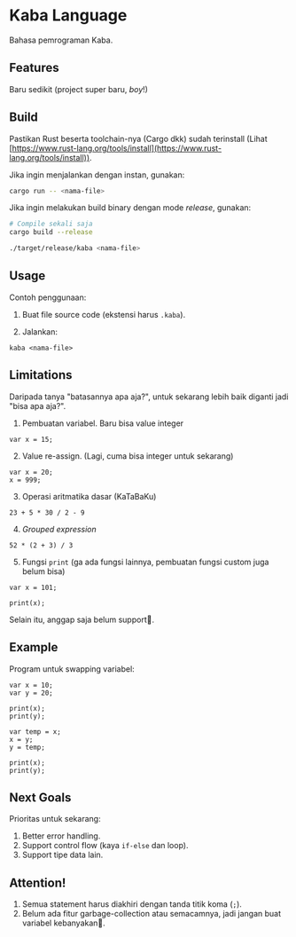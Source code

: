 # Kaba Language

Bahasa pemrograman Kaba.

## Features

Baru sedikit (project super baru, *boy*!)

## Build

Pastikan Rust beserta toolchain-nya (Cargo dkk) sudah terinstall (Lihat [https://www.rust-lang.org/tools/install](https://www.rust-lang.org/tools/install)).

Jika ingin menjalankan dengan instan, gunakan:
```bash
cargo run -- <nama-file>
```

Jika ingin melakukan build binary dengan mode *release*, gunakan:
```bash
# Compile sekali saja
cargo build --release

./target/release/kaba <nama-file>
```

## Usage

Contoh penggunaan:

1. Buat file source code (ekstensi harus `.kaba`).

2. Jalankan:
  ```
  kaba <nama-file>
  ```

## Limitations

Daripada tanya "batasannya apa aja?", untuk sekarang lebih baik diganti jadi "bisa apa aja?".

1. Pembuatan variabel. Baru bisa value integer
  ```
  var x = 15;
  ```

2. Value re-assign. (Lagi, cuma bisa integer untuk sekarang)
  ```
  var x = 20;
  x = 999;
  ```

3. Operasi aritmatika dasar (KaTaBaKu)
  ```
  23 + 5 * 30 / 2 - 9
  ```

4. *Grouped expression*

  ```
  52 * (2 + 3) / 3
  ```

5. Fungsi `print` (ga ada fungsi lainnya, pembuatan fungsi custom juga belum bisa)
  ```
  var x = 101;

  print(x);
  ```

Selain itu, anggap saja belum support🥲.

## Example

Program untuk swapping variabel:
```
var x = 10;
var y = 20;

print(x);
print(y);

var temp = x;
x = y;
y = temp;

print(x);
print(y);
```

## Next Goals

Prioritas untuk sekarang:
1. Better error handling.
2. Support control flow (kaya `if-else` dan loop).
3. Support tipe data lain.

## Attention!

1. Semua statement harus diakhiri dengan tanda titik koma (`;`).
2. Belum ada fitur garbage-collection atau semacamnya, jadi jangan buat variabel kebanyakan🤣.
